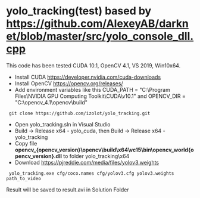 # yolo_tracking(test) based by https://github.com/AlexeyAB/darknet/blob/master/src/yolo_console_dll.cpp
This code has been tested CUDA 10.1, OpenCV 4.1, VS 2019, Win10x64.
- Install CUDA https://developer.nvidia.com/cuda-downloads
- Install OpenCV https://opencv.org/releases/
- Add environment variables like this CUDA_PATH = "C:\Program Files\NVIDIA GPU Computing Toolkit\CUDA\v10.1" and OPENCV_DIR = "C:\opencv_4.1\opencv\build"
```
 git clone https://github.com/izolot/yolo_tracking.git 
```
- Open yolo_tracking.sln in Visual Studio
- Build -> Release x64 - yolo_cuda, then  Build -> Release x64 - yolo_tracking
- Copy file <b>opencv_{opencv_version}\opencv\build\x64\vc15\bin\opencv_world{opencv_version}.dll</b> to folder yolo_tracking\x64
- Download https://pjreddie.com/media/files/yolov3.weights
``` 
 yolo_tracking.exe cfg/coco.names cfg/yolov3.cfg yolov3.weights path_to_video
```
Result will be saved to result.avi in Solution Folder
